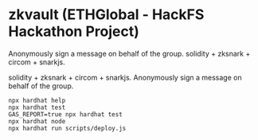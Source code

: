 # zkvault (ETHGlobal - HackFS Hackathon Project)

Anonymously sign a message on behalf of the group. solidity + zksnark + circom + snarkjs.

solidity + zksnark + circom + snarkjs. Anonymously sign a message on behalf of the group.

```shell
npx hardhat help
npx hardhat test
GAS_REPORT=true npx hardhat test
npx hardhat node
npx hardhat run scripts/deploy.js
```
